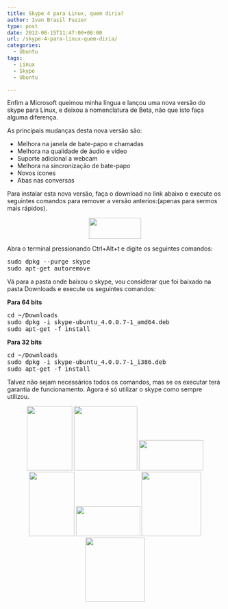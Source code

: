 ```yaml
---
title: Skype 4 para Linux, quem diria?
author: Ivan Brasil Fuzzer
type: post
date: 2012-06-15T11:47:00+00:00
url: /skype-4-para-linux-quem-diria/
categories:
  - Ubuntu
tags:
  - Linux
  - Skype
  - Ubuntu

---
```

Enfim a Microsoft queimou minha língua e lançou uma nova versão do skype para Linux, e deixou a nomenclatura de Beta, não que isto faça alguma diferença.

As principais mudanças desta nova versão são:

  * Melhora na janela de bate-papo e chamadas
  * Melhora na qualidade de áudio e vídeo
  * Suporte adicional a webcam
  * Melhora na sincronização de bate-papo
  * Novos ícones
  * Abas nas conversas

Para instalar esta nova versão, faça o download no link abaixo e execute os seguintes comandos para remover a versão anterios:(apenas para sermos mais rápidos).

<p style="text-align: center;">
  <a href="http://skype.com/intl/en/get-skype/on-your-computer/linux/"><img class="alignnone size-full wp-image-3622" title="downloadonubuntubutton" src="http://www.ubuntero.com.br/wp-content/uploads/2012/06/downloadonubuntubutton.png" alt="" width="122" height="49" /></a>
</p>

Abra o terminal pressionando Ctrl+Alt+t e digite os seguintes comandos:

<pre class="brush:shell">sudo dpkg --purge skype
sudo apt-get autoremove</pre>

Vá para a pasta onde baixou o skype, vou considerar que foi baixado na pasta Downloads e execute os seguintes comandos:

**Para 64 bits**

<pre class="brush:shell">cd ~/Downloads
sudo dpkg -i skype-ubuntu_4.0.0.7-1_amd64.deb
sudo apt-get -f install</pre>

**Para 32 bits**

<pre class="brush:shell">cd ~/Downloads
sudo dpkg -i skype-ubuntu_4.0.0.7-1_i386.deb
sudo apt-get -f install</pre>

Talvez não sejam necessários todos os comandos, mas se os executar terá garantia de funcionamento. Agora é só utilizar o skype como sempre utilizou.

<p style="text-align: center;">
  <a href="http://www.ubuntero.com.br/wp-content/uploads/2012/06/Captura-de-tela-de-2012-06-15-082234.png"><img class="alignnone size-thumbnail wp-image-3623" title="Janela de contatos skype" src="http://www.ubuntero.com.br/wp-content/uploads/2012/06/Captura-de-tela-de-2012-06-15-082234-106x150.png" alt="" width="106" height="150" /></a> <a href="http://www.ubuntero.com.br/wp-content/uploads/2012/06/Captura-de-tela-de-2012-06-15-082250.png"><img class="alignnone size-thumbnail wp-image-3624" title="Janela sobre o skype" src="http://www.ubuntero.com.br/wp-content/uploads/2012/06/Captura-de-tela-de-2012-06-15-082250-148x150.png" alt="" width="148" height="150" /></a> <a href="http://www.ubuntero.com.br/wp-content/uploads/2012/06/Captura-de-tela-de-2012-06-15-082317.png"><img class="alignnone size-thumbnail wp-image-3625" title="Janela opções do skype" src="http://www.ubuntero.com.br/wp-content/uploads/2012/06/Captura-de-tela-de-2012-06-15-082317-150x71.png" alt="" width="150" height="71" /></a> <a href="http://www.ubuntero.com.br/wp-content/uploads/2012/06/Captura-de-tela-de-2012-06-15-082332.png"><img class="alignnone size-thumbnail wp-image-3626" title="Janela contatos skeyp com contato selecionado" src="http://www.ubuntero.com.br/wp-content/uploads/2012/06/Captura-de-tela-de-2012-06-15-082332-106x150.png" alt="" width="106" height="150" /></a> <a href="http://www.ubuntero.com.br/wp-content/uploads/2012/06/Captura-de-tela-de-2012-06-15-082346.png"><img class="alignnone size-thumbnail wp-image-3627" title="Janela de bate papo skype" src="http://www.ubuntero.com.br/wp-content/uploads/2012/06/Captura-de-tela-de-2012-06-15-082346-150x70.png" alt="" width="150" height="70" /></a> <a href="http://www.ubuntero.com.br/wp-content/uploads/2012/06/Captura-de-tela-de-2012-06-15-082407.png"><img class="alignnone size-thumbnail wp-image-3628" title="Janela de chamada" src="http://www.ubuntero.com.br/wp-content/uploads/2012/06/Captura-de-tela-de-2012-06-15-082407-139x150.png" alt="" width="139" height="150" /></a> <a href="http://www.ubuntero.com.br/wp-content/uploads/2012/06/Captura-de-tela-de-2012-06-15-082418.png"><img class="alignnone size-thumbnail wp-image-3629" title="Janela de chamada" src="http://www.ubuntero.com.br/wp-content/uploads/2012/06/Captura-de-tela-de-2012-06-15-082418-139x150.png" alt="" width="139" height="150" /></a>
</p>